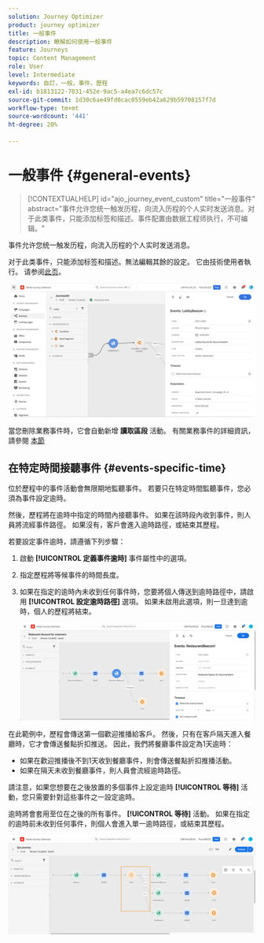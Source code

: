 ```yaml
---
solution: Journey Optimizer
product: journey optimizer
title: 一般事件
description: 瞭解如何使用一般事件
feature: Journeys
topic: Content Management
role: User
level: Intermediate
keywords: 自訂，一般，事件，歷程
exl-id: b1813122-7031-452e-9ac5-a4ea7c6dc57c
source-git-commit: 1d30c6ae49fd0cac0559eb42a629b59708157f7d
workflow-type: tm+mt
source-wordcount: '441'
ht-degree: 20%

---
```


# 一般事件 {#general-events}

>[!CONTEXTUALHELP]
>id="ajo_journey_event_custom"
>title="一般事件"
>abstract="事件允许您统一触发历程，向流入历程的个人实时发送消息。对于此类事件，只能添加标签和描述。事件配置由数据工程师执行，不可编辑。"

事件允许您统一触发历程，向流入历程的个人实时发送消息。

对于此类事件，只能添加标签和描述。無法編輯其餘的設定。 它由技術使用者執行。 请参阅[此页](../event/about-events.md)。

![](assets/general-events.png)

當您刪除業務事件時，它會自動新增 **讀取區段** 活動。 有關業務事件的詳細資訊，請參閱 [本節](../event/about-events.md)

## 在特定時間接聽事件 {#events-specific-time}

位於歷程中的事件活動會無限期地監聽事件。 若要只在特定時間監聽事件，您必須為事件設定逾時。

然後，歷程將在逾時中指定的時間內接聽事件。 如果在該時段內收到事件，則人員將流經事件路徑。 如果沒有，客戶會進入逾時路徑，或結束其歷程。

若要設定事件逾時，請遵循下列步驟：

1. 啟動 **[!UICONTROL 定義事件逾時]** 事件屬性中的選項。

1. 指定歷程將等候事件的時間長度。

1. 如果在指定的逾時內未收到任何事件時，您要將個人傳送到逾時路徑中，請啟用 **[!UICONTROL 設定逾時路徑]** 選項。 如果未啟用此選項，則一旦達到逾時，個人的歷程將結束。

   ![](assets/event-timeout.png)

在此範例中，歷程會傳送第一個歡迎推播給客戶。 然後，只有在客戶隔天進入餐廳時，它才會傳送餐點折扣推送。 因此，我們將餐廳事件設定為1天逾時：

* 如果在歡迎推播後不到1天收到餐廳事件，則會傳送餐點折扣推播活動。
* 如果在隔天未收到餐廳事件，則人員會流經逾時路徑。

請注意，如果您想要在之後放置的多個事件上設定逾時 **[!UICONTROL 等待]** 活動，您只需要針對這些事件之一設定逾時。

逾時將會套用至位在之後的所有事件。 **[!UICONTROL 等待]** 活動。 如果在指定的逾時前未收到任何事件，則個人會進入單一逾時路徑，或結束其歷程。

![](assets/event-timeout-group.png)
